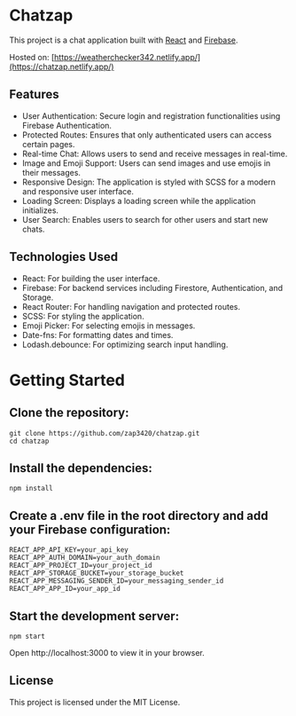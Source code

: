 # Chatzap

This project is a chat application built with [React](https://react.dev/) and [Firebase](https://firebase.google.com/).

Hosted on: [https://weatherchecker342.netlify.app/](https://chatzap.netlify.app/)
## Features

* User Authentication: Secure login and registration functionalities using Firebase Authentication.
* Protected Routes: Ensures that only authenticated users can access certain pages.
* Real-time Chat: Allows users to send and receive messages in real-time.
* Image and Emoji Support: Users can send images and use emojis in their messages.
* Responsive Design: The application is styled with SCSS for a modern and responsive user interface.
* Loading Screen: Displays a loading screen while the application initializes.
* User Search: Enables users to search for other users and start new chats.

## Technologies Used

* React: For building the user interface.
* Firebase: For backend services including Firestore, Authentication, and Storage.
* React Router: For handling navigation and protected routes.
* SCSS: For styling the application.
* Emoji Picker: For selecting emojis in messages.
* Date-fns: For formatting dates and times.
* Lodash.debounce: For optimizing search input handling.

# Getting Started

## Clone the repository:
``` 
git clone https://github.com/zap3420/chatzap.git
cd chatzap
```
## Install the dependencies:
```
npm install
```
## Create a .env file in the root directory and add your Firebase configuration:
```
REACT_APP_API_KEY=your_api_key
REACT_APP_AUTH_DOMAIN=your_auth_domain
REACT_APP_PROJECT_ID=your_project_id
REACT_APP_STORAGE_BUCKET=your_storage_bucket
REACT_APP_MESSAGING_SENDER_ID=your_messaging_sender_id
REACT_APP_APP_ID=your_app_id
```
## Start the development server:
```
npm start
```
Open http://localhost:3000 to view it in your browser.

## License
This project is licensed under the MIT License.


